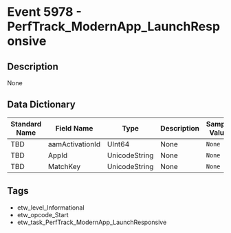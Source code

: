 # Event 5978 - PerfTrack_ModernApp_LaunchResponsive

## Description
None

## Data Dictionary
|Standard Name|Field Name|Type|Description|Sample Value|
|---|---|---|---|---|
|TBD|aamActivationId|UInt64|None|`None`|
|TBD|AppId|UnicodeString|None|`None`|
|TBD|MatchKey|UnicodeString|None|`None`|

## Tags
* etw_level_Informational
* etw_opcode_Start
* etw_task_PerfTrack_ModernApp_LaunchResponsive